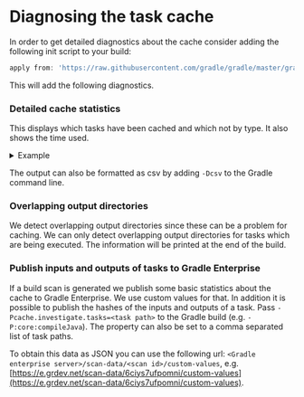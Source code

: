 # Diagnosing the task cache

In order to get detailed diagnostics about the cache consider adding the following init script to your build:

```groovy
apply from: 'https://raw.githubusercontent.com/gradle/gradle/master/gradle/taskCacheDetailedDiagnosticsInit.gradle'
```

This will add the following diagnostics.

### Detailed cache statistics
   
This displays which tasks have been cached and which not by type. It also shows the time used.

<details>
<summary>Example</summary>

```
Detailed cache statistics

  All tasks - 78 tasks took 3103 ms (avg 39,78 ms, stddev 288,61 ms, min 0 ms, max 2566 ms)
    FROM_CACHE - 23 tasks took 410 ms (avg 17,83 ms, stddev 33,02 ms, min 1 ms, max 152 ms)
      Cacheable - 23 tasks took 410 ms (avg 17,83 ms, stddev 33,02 ms, min 1 ms, max 152 ms)
        org.gradle.api.tasks.bundling.Jar - 1 task took 2 ms
        org.gradle.api.tasks.compile.JavaCompile - 9 tasks took 364 ms (avg 40,44 ms, stddev 44,04 ms, min 6 ms, max 152 ms)
        org.gradle.build.BuildReceipt - 1 task took 1 ms
        org.gradle.build.ClasspathManifest - 12 tasks took 43 ms (avg 3,58 ms, stddev 1,98 ms, min 1 ms, max 8 ms)
    UP_TO_DATE - 50 tasks took 99 ms (avg 1,98 ms, stddev 7,56 ms, min 0 ms, max 54 ms)
      Not cacheable - 50 tasks took 99 ms (avg 1,98 ms, stddev 7,56 ms, min 0 ms, max 54 ms)
        org.gradle.api.DefaultTask - 12 tasks took 56 ms (avg 4,67 ms, stddev 14,88 ms, min 0 ms, max 54 ms)
        org.gradle.api.tasks.bundling.Jar - 11 tasks took 27 ms (avg 2,45 ms, stddev 1,30 ms, min 1 ms, max 5 ms)
        org.gradle.api.tasks.compile.GroovyCompile - 12 tasks took 3 ms (avg 0,25 ms, stddev 0,43 ms, min 0 ms, max 1 ms)
        org.gradle.api.tasks.compile.JavaCompile - 3 tasks took 8 ms (avg 2,67 ms, stddev 2,49 ms, min 0 ms, max 6 ms)
        org.gradle.language.jvm.tasks.ProcessResources - 12 tasks took 5 ms (avg 0,42 ms, stddev 0,49 ms, min 0 ms, max 1 ms)
    EXECUTED - 5 tasks took 2594 ms (avg 518,80 ms, stddev 1023,65 ms, min 0 ms, max 2566 ms)
      Not cacheable - 4 tasks took 28 ms (avg 7,00 ms, stddev 11,00 ms, min 0 ms, max 26 ms)
        org.gradle.api.DefaultTask - 3 tasks took 26 ms (avg 8,67 ms, stddev 12,26 ms, min 0 ms, max 26 ms)
        org.gradle.api.tasks.Copy - 1 task took 2 ms
      Cacheable - 1 task took 2566 ms
        org.gradle.api.tasks.compile.JavaCompile - 1 task took 2566 ms
```
</details>

The output can also be formatted as csv by adding `-Dcsv` to the Gradle command line.
 
### Overlapping output directories

We detect overlapping output directories since these can be a problem for caching.
We can only detect overlapping output directories for tasks which are being executed.
The information will be printed at the end of the build.

### Publish inputs and outputs of tasks to Gradle Enterprise

If a build scan is generated we publish some basic statistics about the cache to Gradle Enterprise.
We use custom values for that. In addition it is possible to publish the hashes of the inputs and outputs of a task.
Pass `-Pcache.investigate.tasks=<task path>` to the Gradle build (e.g. `-P:core:compileJava`). The property can also
be set to a comma separated list of task paths.

To obtain this data as JSON you can use the following url: `<Gradle enterprise server>/scan-data/<scan id>/custom-values`, e.g. [https://e.grdev.net/scan-data/6ciys7ufpomni/custom-values](https://e.grdev.net/scan-data/6ciys7ufpomni/custom-values).